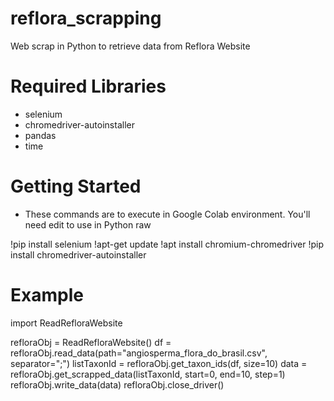 # reflora_scrapping
Web scrap in Python to retrieve data from Reflora Website

# Required Libraries
* selenium
* chromedriver-autoinstaller
* pandas
* time

# Getting Started
- These commands are to execute in Google Colab environment. You'll need edit to use in Python raw

!pip install selenium
!apt-get update
!apt install chromium-chromedriver
!pip install chromedriver-autoinstaller

# Example
import ReadRefloraWebsite

refloraObj = ReadRefloraWebsite()
df = refloraObj.read_data(path="angiosperma_flora_do_brasil.csv", separator=";")
listTaxonId = refloraObj.get_taxon_ids(df, size=10)
data = refloraObj.get_scrapped_data(listTaxonId, start=0, end=10, step=1)
refloraObj.write_data(data)
refloraObj.close_driver()


